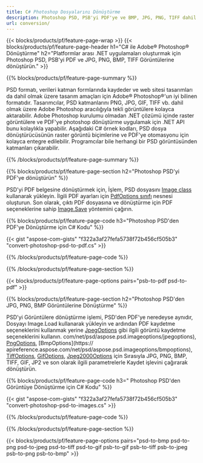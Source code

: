 ```yaml
---
title: C# Photoshop Dosyalarını Dönüştürme
description: Photoshop PSD, PSB'yi PDF'ye ve BMP, JPG, PNG, TIFF dahil olmak üzere birkaç satır C# koduyla .NET kitaplığı aracılığıyla Görüntülere dönüştürün.
url: conversion/
---
```


{{< blocks/products/pf/feature-page-wrap >}}
{{< blocks/products/pf/feature-page-header h1="C# ile Adobe® Photoshop® Dönüştürme" h2="Platformlar arası .NET uygulamaları oluşturmak için Photoshop PSD, PSB'yi PDF ve JPG, PNG, BMP, TIFF Görüntülerine dönüştürün." >}}

{{% blocks/products/pf/feature-page-summary %}}

PSD formatı, verileri katman formlarında kaydeder ve web sitesi tasarımları da dahil olmak üzere tasarım amaçları için Adobe® Photoshop®'un iyi bilinen formatıdır. Tasarımcılar, PSD katmanlarını PNG, JPG, GIF, TIFF vb. dahil olmak üzere Adobe Photoshop aracılığıyla tekli görüntülere kolayca aktarabilir. Adobe Photoshop kurulumu olmadan .NET çözümü içinde raster görüntülere ve PDF'ye photoshop dönüştürme uygulamak için .NET API bunu kolaylıkla yapabilir. Aşağıdaki C# örnek kodları, PSD dosya dönüştürücüsünün raster görüntü biçimlerine ve PDF'ye otomasyonu için kolayca entegre edilebilir. Programcılar bile herhangi bir PSD görüntüsünden katmanları çıkarabilir.


{{% /blocks/products/pf/feature-page-summary %}}

{{% blocks/products/pf/feature-page-section h2="Photoshop PSD'yi PDF'ye dönüştürün" %}}

PSD'yi PDF belgesine dönüştürmek için, İşlem, PSD dosyasını [Image class](https://apireference.aspose.com/net/psd/aspose.psd/image) kullanarak yükleyin. İlgili PDF ayarları için [PdfOptions sınıfı](https://apireference.aspose.com/net/psd/aspose.psd.imageoptions/pdfoptions) nesnesi oluşturun. Son olarak, çıktı PDF dosyasına ve dönüştürme için PDF seçeneklerine sahip [Image.Save](https://apireference.aspose.com/net/psd/aspose.psd.image/save/methods/3) yöntemini çağırın.

{{% blocks/products/pf/feature-page-code h3="Photoshop PSD'den PDF'ye Dönüştürme için C# Kodu" %}}

{{< gist "aspose-com-gists" "f322a3af27fefa5738f72b456cf505b3" "convert-photoshop-psd-to-pdf.cs" >}}

{{% /blocks/products/pf/feature-page-code %}}

{{% /blocks/products/pf/feature-page-section %}}

{{< blocks/products/pf/feature-page-options pairs="psb-to-pdf psd-to-pdf" >}}

{{% blocks/products/pf/feature-page-section h2="Photoshop PSD'den JPG, PNG, BMP Görüntülerine Dönüştürme" %}}

PSD'yi Görüntülere dönüştürme işlemi, PSD'den PDF'ye neredeyse aynıdır, Dosyayı Image.Load kullanarak yükleyin ve ardından PDF kaydetme seçeneklerini kullanmak yerine [JpegOptions](https://apireference.aspose) gibi ilgili görüntü kaydetme seçeneklerini kullanın. com/net/psd/aspose.psd.imageoptions/jpegoptions), [PngOptions](https://apireference.aspose.com/net/psd/aspose.psd.imageoptions/pngoptions), [BmpOptions](https:// apireference.aspose.com/net/psd/aspose.psd.imageoptions/bmpoptions), [TiffOptions](https://apireference.aspose.com/net/psd/aspose.psd.imageoptions/tiffoptions), [GifOptions]( https://apireference.aspose.com/net/psd/aspose.psd.imageoptions/gifoptions), [Jpeg2000Options](https://apireference.aspose.com/net/psd/aspose.psd.imageoptions/jpeg2000options) için Sırasıyla JPG, PNG, BMP, TIFF, GIF, JP2 ve son olarak ilgili parametrelerle Kaydet işlevini çağırarak dönüştürün.


{{% blocks/products/pf/feature-page-code h3=" Photoshop PSD'den Görüntüye Dönüştürme için C# Kodu" %}}

{{< gist "aspose-com-gists" "f322a3af27fefa5738f72b456cf505b3" "convert-photoshop-psd-to-images.cs" >}}

{{% /blocks/products/pf/feature-page-code %}}

{{% /blocks/products/pf/feature-page-section %}}

{{< blocks/products/pf/feature-page-options pairs="psd-to-bmp psd-to-png psd-to-jpeg psd-to-tiff psd-to-gif psb-to-gif psb-to-tiff psb-to-jpeg psb-to-png psb-to-bmp" >}}
